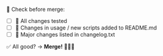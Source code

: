 🤔 Check before merge:
- [ ] 🔨 All changes tested
- [ ] 📝 Changes in usage / new scripts added to README.md
- [ ] 📣 Major changes listed in changelog.txt

✅ All good? -> **Merge!** 🎉🎉🎉
